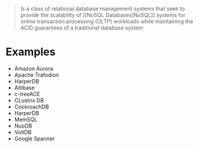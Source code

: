 > Is a class of relational database management systems that seek to provide the scalability of [[NoSQL Databases|NoSQL]] systems for online transaction processing (OLTP) workloads while maintaining the ACID guarantees of a traditional database system

# Examples
- Amazon Aurora
- Apache Trafodion
- HarperDB
- Altibase
- c-treeACE
- CLustrix DB
- CockroachDB
- HarperDB
- MemSQL
- NuoDB
- VoltDB
- Google Spanner